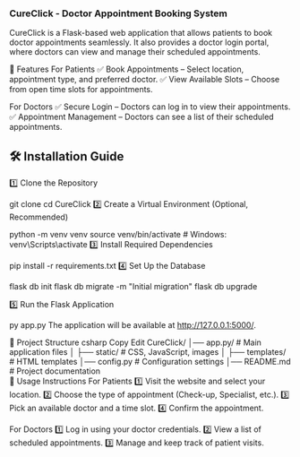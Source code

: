### CureClick - Doctor Appointment Booking System
CureClick is a Flask-based web application that allows patients to book doctor appointments seamlessly. It also provides a doctor login portal, where doctors can view and manage their scheduled appointments.

🚀 Features
For Patients
✅ Book Appointments – Select location, appointment type, and preferred doctor.
✅ View Available Slots – Choose from open time slots for appointments.


For Doctors
✅ Secure Login – Doctors can log in to view their appointments.
✅ Appointment Management – Doctors can see a list of their scheduled appointments.

## 🛠 Installation Guide

1️⃣ Clone the Repository

git clone <repository-url>
cd CureClick
2️⃣ Create a Virtual Environment (Optional, Recommended)

python -m venv venv
source venv/bin/activate  # Windows: venv\Scripts\activate
3️⃣ Install Required Dependencies

pip install -r requirements.txt
4️⃣ Set Up the Database

flask db init
flask db migrate -m "Initial migration"
flask db upgrade

5️⃣ Run the Flask Application

py app.py
The application will be available at http://127.0.0.1:5000/.

📂 Project Structure
csharp
Copy
Edit
CureClick/
│── app.py/               # Main application files
│   ├── static/        # CSS, JavaScript, images
│   ├── templates/     # HTML templates
│── config.py          # Configuration settings
│── README.md          # Project documentation           
🎯 Usage Instructions
For Patients
1️⃣ Visit the website and select your location.
2️⃣ Choose the type of appointment (Check-up, Specialist, etc.).
3️⃣ Pick an available doctor and a time slot.
4️⃣ Confirm the appointment.

For Doctors
1️⃣ Log in using your doctor credentials.
2️⃣ View a list of scheduled appointments.
3️⃣ Manage and keep track of patient visits.

